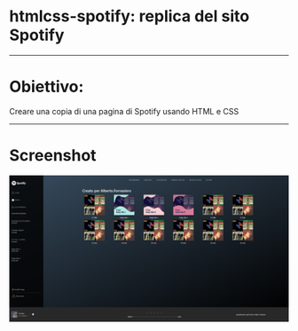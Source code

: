 # htmlcss-spotify: replica del sito Spotify
<hr>

# Obiettivo:
Creare una copia di una pagina di Spotify usando HTML e CSS
<hr>

# Screenshot

![](spotify.PNG)

